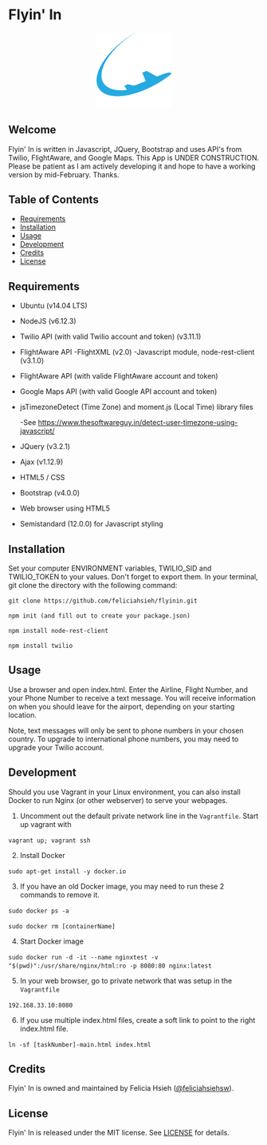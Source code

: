 # Flyin' In

<p align="center"><img src="images/LogoFlyinIn.png" width="150px" /></p>

## Welcome
Flyin' In is written in Javascript, JQuery, Bootstrap and uses API's from Twilio, FlightAware, and Google Maps.
This App is UNDER CONSTRUCTION. Please be patient as I am actively developing it and hope to have a working version by mid-February. Thanks.

## Table of Contents
* [Requirements](#requirements)
* [Installation](#installation)
* [Usage](#usage)
* [Development](#development)
* [Credits](#credits)
* [License](#license)

## Requirements
* Ubuntu (v14.04 LTS)
* NodeJS (v6.12.3)
* Twilio API (with valid Twilio account and token) (v3.11.1)
* FlightAware API
  -FlightXML (v2.0)
  -Javascript module, node-rest-client (v3.1.0)
* FlightAware API (with valide FlightAware account and token)
* Google Maps API (with valid Google API account and token)
* jsTimezoneDetect (Time Zone) and moment.js (Local Time) library files

  -See https://www.thesoftwareguy.in/detect-user-timezone-using-javascript/
* JQuery (v3.2.1)
* Ajax (v1.12.9)
* HTML5 / CSS
* Bootstrap (v4.0.0)
* Web browser using HTML5
* Semistandard (12.0.0) for Javascript styling

## Installation
Set your computer ENVIRONMENT variables, TWILIO_SID and TWILIO_TOKEN to your values. Don't forget to export them.
In your terminal, git clone the directory with the following command:
```
git clone https://github.com/feliciahsieh/flyinin.git
```

```
npm init (and fill out to create your package.json)
```

```
npm install node-rest-client
```

```
npm install twilio
```

## Usage
Use a browser and open index.html. Enter the Airline, Flight Number, and your Phone Number to receive a text message. You will receive information on when you should leave for the airport, depending on your starting location.

Note, text messages will only be sent to phone numbers in your chosen country. To upgrade to international phone numbers, you may need to upgrade your Twilio account.

## Development

Should you use Vagrant in your Linux environment, you can also install Docker to run Nginx (or other webserver) to serve your webpages.

1. Uncomment out the default private network line in the `Vagrantfile`. Start up vagrant with

`vagrant up; vagrant ssh`

2. Install Docker

`sudo apt-get install -y docker.io`

3. If you have an old Docker image, you may need to run these 2 commands to remove it.

`sudo docker ps -a`

`sudo docker rm [containerName]`

4. Start Docker image

`sudo docker run -d -it --name nginxtest -v "$(pwd)":/usr/share/nginx/html:ro -p 8080:80 nginx:latest`

5. In your web browser, go to private network that was setup in the `Vagrantfile`

`192.168.33.10:8080`

6. If you use multiple index.html files, create a soft link to point to the right index.html file.

`ln -sf [taskNumber]-main.html index.html`

## Credits
Flyin' In is owned and maintained by Felicia Hsieh ([@feliciahsiehsw](https://twitter.com/feliciahsiehsw)).

## License
Flyin' In is released under the MIT license. See [LICENSE](https://github.com/feliciahsieh/flyinin/blob/master/LICENSE) for details.
